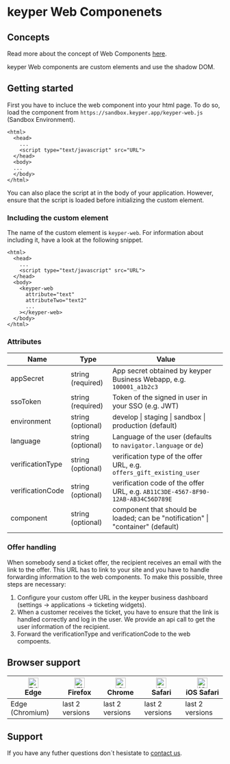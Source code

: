# keyper Web Componenets

## Concepts

Read more about the concept of Web Components [here](https://developer.mozilla.org/de/docs/Web/Web_Components).

keyper Web components are custom elements and use the shadow DOM.

## Getting started

First you have to incluce the web component into your html page.
To do so, load the component from `https://sandbox.keyper.app/keyper-web.js` (Sandbox Environment).

```
<html>
  <head>
    ...
    <script type="text/javascript" src="URL">
  </head>
  <body>
  ...
  </body>
</html>
```

You can also place the script at in the body of your application. However, ensure that the script is loaded before initializing the custom element.

### Including the custom element

The name of the custom element is `keyper-web`. For information about including it, have a look at the following snippet.

```
<html>
  <head>
    ...
    <script type="text/javascript" src="URL">
  </head>
  <body>
    <keyper-web
      attribute="text"
      attributeTwo="text2"
      ...
    ></keyper-web>
  </body>
</html>
```

### Attributes

| Name             | Type              | Value                                                                           |
| ---------------- | ----------------- | ------------------------------------------------------------------------------- |
| appSecret        | string (required) | App secret obtained by keyper Business Webapp, e.g. `100001_a1b2c3`             |
| ssoToken         | string (required) | Token of the signed in user in your SSO (e.g. JWT)                              |
| environment      | string (optional) | develop \| staging \| sandbox \| production (default)                           |
| language         | string (optional) | Language of the user (defaults to `navigator.language` or `de`)                 |
| verificationType | string (optional) | verification type of the offer URL, e.g. `offers_gift_existing_user`            |
| verificationCode | string (optional) | verification code of the offer URL, e.g. `AB11C3DE-4567-8F90-12AB-AB34C56D789E` |
| component        | string (optional) | component that should be loaded; can be "notification" \| "container" (default) |

### Offer handling

When somebody send a ticket offer, the recipient receives an email with the link to the offer. This URL has to link to your site and you have to handle forwarding information to the web components. To make this possible, three steps are necessary:

1. Configure your custom offer URL in the keyper business dashboard (settings -> applications -> ticketing widgets).
2. When a customer receives the ticket, you have to ensure that the link is handled correctly and log in the user. We provide an api call to get the user information of the recipient.
3. Forward the verificationType and verificationCode to the web compoents.

## Browser support

| [<img src="https://raw.githubusercontent.com/alrra/browser-logos/master/src/edge/edge_48x48.png" alt="Edge" width="24px" height="24px" />](http://godban.github.io/browsers-support-badges/)<br>Edge | [<img src="https://raw.githubusercontent.com/alrra/browser-logos/master/src/firefox/firefox_48x48.png" alt="Firefox" width="24px" height="24px" />](http://godban.github.io/browsers-support-badges/)<br>Firefox | [<img src="https://raw.githubusercontent.com/alrra/browser-logos/master/src/chrome/chrome_48x48.png" alt="Chrome" width="24px" height="24px" />](http://godban.github.io/browsers-support-badges/)<br>Chrome | [<img src="https://raw.githubusercontent.com/alrra/browser-logos/master/src/safari/safari_48x48.png" alt="Safari" width="24px" height="24px" />](http://godban.github.io/browsers-support-badges/)<br>Safari | [<img src="https://raw.githubusercontent.com/alrra/browser-logos/master/src/safari-ios/safari-ios_48x48.png" alt="iOS Safari" width="24px" height="24px" />](http://godban.github.io/browsers-support-badges/)<br>iOS Safari |
| ---------------------------------------------------------------------------------------------------------------------------------------------------------------------------------------------------- | ---------------------------------------------------------------------------------------------------------------------------------------------------------------------------------------------------------------- | ------------------------------------------------------------------------------------------------------------------------------------------------------------------------------------------------------------ | ------------------------------------------------------------------------------------------------------------------------------------------------------------------------------------------------------------ | ---------------------------------------------------------------------------------------------------------------------------------------------------------------------------------------------------------------------------- |
| Edge (Chromium)                                                                                                                                                                                      | last 2 versions                                                                                                                                                                                                  | last 2 versions                                                                                                                                                                                              | last 2 versions                                                                                                                                                                                              | last 2 versions                                                                                                                                                                                                              | last 2 versions | last 2 versions |

## Support

If you have any futher questions don´t hesistate to [contact us](mailto:developers@keyper.io?subject=keyper%20web%20components).
